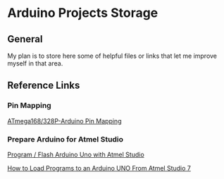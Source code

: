# Arduino Projects Storage

## General

My plan is to store here some of helpful files or links that let me improve myself in that area.

## Reference Links

### Pin Mapping

[ATmega168/328P-Arduino Pin Mapping](https://www.arduino.cc/en/Hacking/PinMapping168)

### Prepare Arduino for Atmel Studio

[Program / Flash Arduino Uno with Atmel Studio](https://www.elecrom.com/program-flash-arduino-uno-atmel-studio/)

[How to Load Programs to an Arduino UNO From Atmel Studio 7](https://www.instructables.com/id/How-to-Load-Programs-to-an-Arduino-UNO-From-Atmel-/)